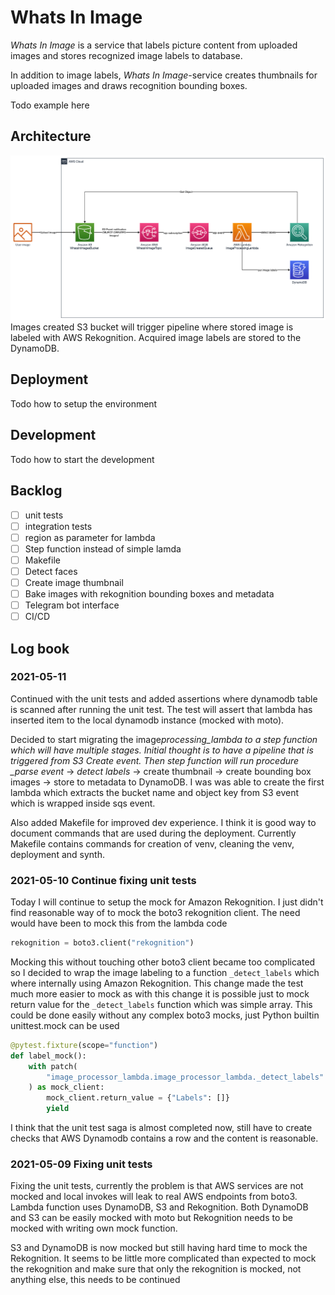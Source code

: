 # Whats In Image

_Whats In Image_ is a service that labels picture content from uploaded images and
stores recognized image labels to database.

In addition to image labels, _Whats In Image_-service creates thumbnails for
uploaded images and draws recognition bounding boxes.

Todo example here

## Architecture

![Architecture Diagram](assets/architecture.png)
Images created S3 bucket will trigger pipeline where stored image is labeled with AWS
Rekognition. Acquired image labels are stored to the DynamoDB.

## Deployment

Todo how to setup the environment

## Development

Todo how to start the development

## Backlog

- [ ] unit tests
- [ ] integration tests
- [ ] region as parameter for lambda
- [ ] Step function instead of simple lamda
- [ ] Makefile
- [ ] Detect faces
- [ ] Create image thumbnail
- [ ] Bake images with rekognition bounding boxes and metadata
- [ ] Telegram bot interface
- [ ] CI/CD

## Log book

### 2021-05-11

Continued with the unit tests and added assertions where dynamodb table is scanned after
running the unit test. The test will assert that lambda has inserted item to the local
dynamodb instance (mocked with moto).

Decided to start migrating the image*processing_lambda to a step function which will
have multiple stages. Initial thought is to have a pipeline that is triggered from S3
Create event. Then step function will run procedure \_parse event* -> _detect labels_ ->
create thumbnail -> create bounding box images -> store to metadata to DynamoDB. I was
was able to create the first lambda which extracts the bucket name and object key from
S3 event which is wrapped inside sqs event.

Also added Makefile for improved dev experience. I think it is good way to document
commands that are used during the deployment. Currently Makefile contains commands for
creation of venv, cleaning the venv, deployment and synth.

### 2021-05-10 Continue fixing unit tests

Today I will continue to setup the mock for Amazon Rekognition.
I just didn't find reasonable way of to mock the boto3 rekognition client. The need
would have been to mock this from the lambda code

```python
rekognition = boto3.client("rekognition")
```

Mocking this without touching other boto3 client became too complicated so I decided to
wrap the image labeling to a function `_detect_labels` which where internally using
Amazon Rekognition. This change made the test much more easier to mock as with this
change it is possible just to mock return value for the `_detect_labels` function which
was simple array. This could be done easily without any complex boto3 mocks, just Python
builtin unittest.mock can be used

```python
@pytest.fixture(scope="function")
def label_mock():
    with patch(
        "image_processor_lambda.image_processor_lambda._detect_labels"
    ) as mock_client:
        mock_client.return_value = {"Labels": []}
        yield
```

I think that the unit test saga is almost completed now, still have to create checks
that AWS Dynamodb contains a row and the content is reasonable.

### 2021-05-09 Fixing unit tests

Fixing the unit tests, currently the problem is that AWS services are not mocked
and local invokes will leak to real AWS endpoints from boto3. Lambda function uses
DynamoDB, S3 and Rekognition. Both DynamoDB and S3 can be easily mocked with moto but
Rekognition needs to be mocked with writing own mock function.

S3 and DynamoDB is now mocked but still having hard time to mock the Rekognition. It
seems to be little more complicated than expected to mock the rekognition and make sure
that only the rekognition is mocked, not anything else, this needs to be continued

